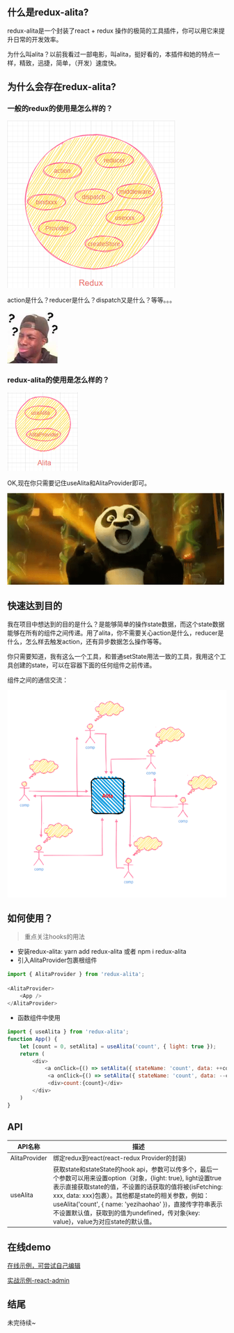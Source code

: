 ## 什么是redux-alita?

redux-alita是一个封装了react + redux 操作的极简的工具插件，你可以用它来提升日常的开发效率。

为什么叫alita？以前我看过一部电影，叫alita，挺好看的，本插件和她的特点一样，精致，迅捷，简单，（开发）速度快。

## 为什么会存在redux-alita?

### 一般的redux的使用是怎么样的？

![redux](./doc/redux.png)

action是什么？reducer是什么？dispatch又是什么？等等。。。

![问号](./doc/q.jpg)

### redux-alita的使用是怎么样的？

![alita](./doc/alita.png)

OK,现在你只需要记住useAlita和AlitaProvider即可。

![wow](./doc/wow.gif)

## 快速达到目的

我在项目中想达到的目的是什么？是能够简单的操作state数据，而这个state数据能够在所有的组件之间传递。用了alita，你不需要关心action是什么，reducer是什么，怎么样去触发action，还有异步数据怎么操作等等。

你只需要知道，我有这么一个工具，和普通setState用法一致的工具，我用这个工具创建的state，可以在容器下面的任何组件之前传递。

组件之间的通信交流：

![c](./doc/c.png)

## 如何使用？

> 重点关注hooks的用法

- 安装redux-alita: yarn add redux-alita 或者 npm i redux-alita
- 引入AlitaProvider包裹根组件
```js
import { AlitaProvider } from 'redux-alita';

<AlitaProvider>
    <App />
</AlitaProvider>
```
- 函数组件中使用
```js
import { useAlita } from 'redux-alita';
function App() {
    let [count = 0, setAlita] = useAlita('count', { light: true });
    return (
        <div>
            <a onClick={() => setAlita({ stateName: 'count', data: ++count })}>+</a>
             <a onClick={() => setAlita({ stateName: 'count', data: --count })}></a>
             <div>count:{count}</div>
        </div>
    )
}
```

## API
|API名称|描述|
|---|---|
|AlitaProvider|绑定redux到react(react-redux Provider的封装)
|useAlita|获取state和stateState的hook api，参数可以传多个，最后一个参数可以用来设置option（对象，{light: true}, light设置true表示直接获取state的值，不设置的话获取的值将被{isFetching: xxx, data: xxx}包裹）。其他都是state的相关参数，例如：useAlita('count', { name: 'yezihaohao' })，直接传字符串表示不设置默认值，获取到的值为undefined，传对象{key: value}，value为对应state的默认值。

## 在线demo

[在线示例，可尝试自己编辑](https://codesandbox.io/s/redux-alita-pmc0y?file=/src/index.tsx)

[实战示例-react-admin](https://github.com/react-better/react-admin)

## 结尾

未完待续~
